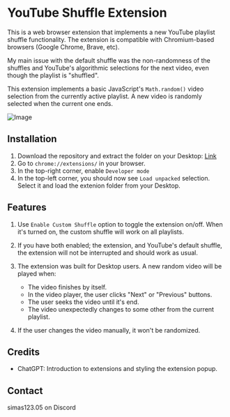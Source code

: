 # YouTube Shuffle Extension

This is a web browser extension that implements a new YouTube playlist shuffle functionality. The extension is compatible with Chromium-based browsers (Google Chrome, Brave, etc).

My main issue with the default shuffle was the non-randomness of the shuffles and YouTube's algorithmic selections for the next video, even though the playlist is "shuffled".

This extension implements a basic JavaScript's `Math.random()` video selection from the currently active playlist. A new video is randomly selected when the current one ends.

![Image](https://i.imgur.com/hvHuToC.png)

## Installation

1. Download the repository and extract the folder on your Desktop: [Link](https://github.com/xSimas/youtube-playlist-shuffle/archive/refs/heads/main.zip)
2. Go to `chrome://extensions/` in your browser.
3. In the top-right corner, enable `Developer mode`
4. In the top-left corner, you should now see `Load unpacked` selection. Select it and load the extenion folder from your Desktop.

## Features

1. Use `Enable Custom Shuffle` option to toggle the extension on/off. When it's turned on, the custom shuffle will work on all playlists. 

2. If you have both enabled; the extension, and YouTube's default shuffle, the extension will not be interrupted and should work as usual.

3. The extension was built for Desktop users. A new random video will be played when: 
    - The video finishes by itself.
    - In the video player, the user clicks "Next" or "Previous" buttons.
    - The user seeks the video until it's end.
    - The video unexpectedly changes to some other from the current playlist.

4. If the user changes the video manually, it won't be randomized.

## Credits

- ChatGPT: Introduction to extensions and styling the extension popup.

## Contact

simas123.05 on Discord